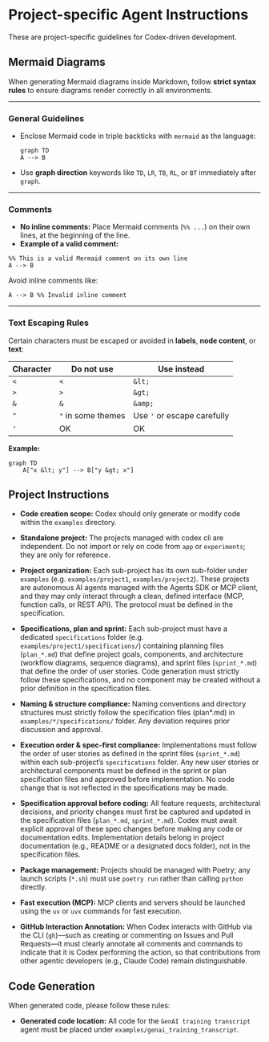 # Project-specific Agent Instructions

These are project-specific guidelines for Codex-driven development.

## Mermaid Diagrams

When generating Mermaid diagrams inside Markdown, follow **strict syntax rules** to ensure diagrams render correctly in all environments.

---

### General Guidelines

- Enclose Mermaid code in triple backticks with `mermaid` as the language:

  ```mermaid
  graph TD
  A --> B
  ```

- Use **graph direction** keywords like `TD`, `LR`, `TB`, `RL`, or `BT` immediately after `graph`.

---

### Comments

- **No inline comments:** Place Mermaid comments (`%% ...`) on their own lines, at the beginning of the line.
- **Example of a valid comment:**

```mermaid
%% This is a valid Mermaid comment on its own line
A --> B
```

Avoid inline comments like:

```mermaid
A --> B %% Invalid inline comment
```

---

### Text Escaping Rules

Certain characters must be escaped or avoided in **labels**, **node content**, or **text**:

| Character | Do not use         | Use instead                 |
| --------- | ------------------ | --------------------------- |
| `<`       | `<`                | `&lt;`                      |
| `>`       | `>`                | `&gt;`                      |
| `&`       | `&`                | `&amp;`                     |
| `"`       | `"` in some themes | Use `'` or escape carefully |
| `'`       | OK                 | OK                          |

**Example:**

```mermaid
graph TD
    A["x &lt; y"] --> B["y &gt; x"]
```

## Project Instructions

- **Code creation scope:** Codex should only generate or modify code within the `examples` directory.
- **Standalone project:** The projects managed with codex cli are independent. Do not import or rely on code from `app` or `experiments`; they are only for reference.
- **Project organization:** Each sub-project has its own sub-folder under `examples` (e.g. `examples/project1`, `examples/project2`). These projects are autonomous AI agents managed with the Agents SDK or MCP client, and they may only interact through a clean, defined interface (MCP, function calls, or REST API). The protocol must be defined in the specification.
- **Specifications, plan and sprint:** Each sub-project must have a dedicated `specifications` folder (e.g. `examples/project1/specifications/`) containing planning files (`plan_*.md`) that define project goals, components, and architecture (workflow diagrams, sequence diagrams), and sprint files (`sprint_*.md`) that define the order of user stories. Code generation must strictly follow these specifications, and no component may be created without a prior definition in the specification files.
- **Naming & structure compliance:** Naming conventions and directory structures must strictly follow the specification files (plan\*.md) in `examples/*/specifications/` folder. Any deviation requires prior discussion and approval.
- **Execution order & spec-first compliance:** Implementations must follow the order of user stories as defined in the sprint files (`sprint_*.md`) within each sub-project’s `specifications` folder. Any new user stories or architectural components must be defined in the sprint or plan specification files and approved before implementation. No code change that is not reflected in the specifications may be made.
- **Specification approval before coding:** All feature requests, architectural decisions, and priority changes must first be captured and updated in the specification files (`plan_*.md`, `sprint_*.md`). Codex must await explicit approval of these spec changes before making any code or documentation edits. Implementation details belong in project documentation (e.g., README or a designated docs folder), not in the specification files.

- **Package management:** Projects should be managed with Poetry; any launch scripts (`*.sh`) must use `poetry run` rather than calling `python` directly.
- **Fast execution (MCP):** MCP clients and servers should be launched using the `uv` or `uvx` commands for fast execution.

- **GitHub Interaction Annotation:** When Codex interacts with GitHub via the CLI (`gh`)—such as creating or commenting on Issues and Pull Requests—it must clearly annotate all comments and commands to indicate that it is Codex performing the action, so that contributions from other agentic developers (e.g., Claude Code) remain distinguishable.

## Code Generation

When generated code, please follow these rules:

- **Generated code location:** All code for the `GenAI training transcript` agent must be placed under `examples/genai_training_transcript`.
